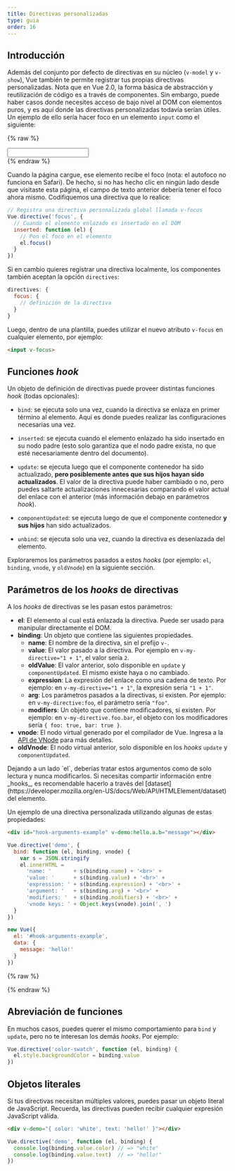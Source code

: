 ```yaml
---
title: Directivas personalizadas
type: guia
order: 16
---
```


## Introducción

Además del conjunto por defecto de directivas en su núcleo (`v-model` y `v-show`), Vue también te permite registrar tus propias directivas personalizadas. Nota que en Vue 2.0, la forma básica de abstracción y reutilización de código es a través de componentes. Sin embargo, puede haber casos donde necesites acceso de bajo nivel al DOM con elementos puros, y es aquí donde las directivas personalizadas todavía serían útiles. Un ejemplo de ello sería hacer foco en un elemento `input` como el siguiente:

{% raw %}
<div id="simplest-directive-example" class="demo">
  <input v-focus>
</div>
<script>
Vue.directive('focus', {
  inserted: function (el) {
    el.focus()
  }
})
new Vue({
  el: '#simplest-directive-example'
})
</script>
{% endraw %}

Cuando la página cargue, ese elemento recibe el foco (nota: el autofoco no funciona en Safari). De hecho, si no has hecho clic en ningún lado desde que visitaste esta página, el campo de texto anterior debería tener el foco ahora mismo. Codifiquemos una directiva que lo realice:

``` js
// Registra una directiva personalizada global llamada v-focus
Vue.directive('focus', {
  // Cuando el elemento enlazado es insertado en el DOM
  inserted: function (el) {
    // Pon el foco en el elemento
    el.focus()
  }
})
```

Si en cambio quieres registrar una directiva localmente, los componentes también aceptan la opción `directives`:

``` js
directives: {
  focus: {
    // definición de la directiva
  }
}
```

Luego, dentro de una plantilla, puedes utilizar el nuevo atributo `v-focus` en cualquier elemento, por ejemplo:

``` html
<input v-focus>
```

## Funciones _hook_

Un objeto de definición de directivas puede proveer distintas funciones _hook_ (todas opcionales):

- `bind`: se ejecuta solo una vez, cuando la directiva se enlaza en primer término al elemento. Aquí es donde puedes realizar las configuraciones necesarias una vez.

- `inserted`: se ejecuta cuando el elemento enlazado ha sido insertado en su nodo padre (esto solo garantiza que el nodo padre exista, no que esté necesariamente dentro del documento).

- `update`: se ejecuta luego que el componente contenedor ha sido actualizado, __pero posiblemente antes que sus hijos hayan sido actualizados__. El valor de la directiva puede haber cambiado o no, pero puedes saltarte actualizaciones innecesarias comparando el valor actual del enlace con el anterior (más información debajo en parámetros _hook_).

- `componentUpdated`: se ejecuta luego de que el componente contenedor __y sus hijos__ han sido actualizados.

- `unbind`: se ejecuta solo una vez, cuando la directiva es desenlazada del elemento.

Exploraremos los parámetros pasados a estos _hooks_ (por ejemplo: `el`, `binding`, `vnode`, y `oldVnode`) en la siguiente sección.

## Parámetros de los _hooks_ de directivas

A los _hooks_ de directivas se les pasan estos parámetros:

- **el**: El elemento al cual está enlazada la directiva. Puede ser usado para manipular directamente el DOM.
- **binding**: Un objeto que contiene las siguientes propiedades.
  - **name**: El nombre de la directiva, sin el prefijo `v-`.
  - **value**: El valor pasado a la directiva. Por ejemplo en `v-my-directive="1 + 1"`, el valor sería `2`.
  - **oldValue**: El valor anterior, solo disponible en `update` y `componentUpdated`. El mismo existe haya o no cambiado.
  - **expression**: La expresión del enlace como una cadena de texto. Por ejemplo: en `v-my-directive="1 + 1"`, la expresión sería `"1 + 1"`.
  - **arg**: Los parámetros pasados a la directivas, si existen. Por ejemplo: en `v-my-directive:foo`, el parámetro sería `"foo"`.
  - **modifiers**: Un objeto que contiene modificadores, si existen. Por ejemplo: en `v-my-directive.foo.bar`, el objeto con los modificadores sería `{ foo: true, bar: true }`.
- **vnode**: El nodo virtual generado por el compilador de Vue. Ingresa a la [API de VNode](../api/#VNode-Interface) para más detalles.
- **oldVnode**: El nodo virtual anterior, solo disponible en los _hooks_ `update` y `componentUpdated`.

<p class="tip">Dejando a un lado `el`, deberías tratar estos argumentos como de solo lectura y nunca modificarlos. Si necesitas compartir información entre _hooks_, es recomendable hacerlo a través del [dataset](https://developer.mozilla.org/en-US/docs/Web/API/HTMLElement/dataset) del elemento.</p>

Un ejemplo de una directiva personalizada utilizando algunas de estas propiedades:

``` html
<div id="hook-arguments-example" v-demo:hello.a.b="message"></div>
```

``` js
Vue.directive('demo', {
  bind: function (el, binding, vnode) {
    var s = JSON.stringify
    el.innerHTML =
      'name: '       + s(binding.name) + '<br>' +
      'value: '      + s(binding.value) + '<br>' +
      'expression: ' + s(binding.expression) + '<br>' +
      'argument: '   + s(binding.arg) + '<br>' +
      'modifiers: '  + s(binding.modifiers) + '<br>' +
      'vnode keys: ' + Object.keys(vnode).join(', ')
  }
})

new Vue({
  el: '#hook-arguments-example',
  data: {
    message: 'hello!'
  }
})
```

{% raw %}
<div id="hook-arguments-example" v-demo:hello.a.b="message" class="demo"></div>
<script>
Vue.directive('demo', {
  bind: function (el, binding, vnode) {
    var s = JSON.stringify
    el.innerHTML =
      'name: '       + s(binding.name) + '<br>' +
      'value: '      + s(binding.value) + '<br>' +
      'expression: ' + s(binding.expression) + '<br>' +
      'argument: '   + s(binding.arg) + '<br>' +
      'modifiers: '  + s(binding.modifiers) + '<br>' +
      'vnode keys: ' + Object.keys(vnode).join(', ')
  }
})
new Vue({
  el: '#hook-arguments-example',
  data: {
    message: 'hello!'
  }
})
</script>
{% endraw %}

## Abreviación de funciones

En muchos casos, puedes querer el mismo comportamiento para `bind` y `update`, pero no te interesan los demás _hooks_. Por ejemplo:

``` js
Vue.directive('color-swatch', function (el, binding) {
  el.style.backgroundColor = binding.value
})
```

## Objetos literales

Si tus directivas necesitan múltiples valores, puedes pasar un objeto literal de JavaScript. Recuerda, las directivas pueden recibir cualquier expresión JavaScript válida.

``` html
<div v-demo="{ color: 'white', text: 'hello!' }"></div>
```

``` js
Vue.directive('demo', function (el, binding) {
  console.log(binding.value.color) // => "white"
  console.log(binding.value.text)  // => "hello!"
})
```
